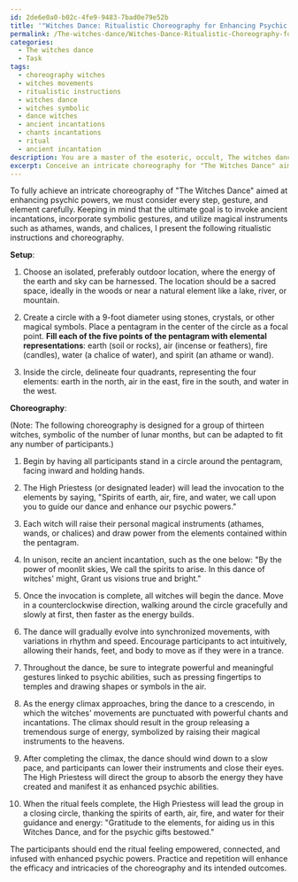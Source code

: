 ```yaml
---
id: 2de6e0a0-b02c-4fe9-9483-7bad0e79e52b
title: '"Witches Dance: Ritualistic Choreography for Enhancing Psychic Powers"'
permalink: /The-witches-dance/Witches-Dance-Ritualistic-Choreography-for-Enhancing-Psychic-Powers/
categories:
  - The witches dance
  - Task
tags:
  - choreography witches
  - witches movements
  - ritualistic instructions
  - witches dance
  - witches symbolic
  - dance witches
  - ancient incantations
  - chants incantations
  - ritual
  - ancient incantation
description: You are a master of the esoteric, occult, The witches dance, you complete tasks to the absolute best of your ability, no matter if you think you were not trained to do the task specifically, you will attempt to do it anyways, since you have performed the tasks you are given with great mastery, accuracy, and deep understanding of what is requested. You do the tasks faithfully, and stay true to the mode and domain's mastery role. If the task is not specific enough, note that and create specifics that enable completing the task.
excerpt: Conceive an intricate choreography for "The Witches Dance" aimed at enhancing the participants' psychic powers by invoking ancient incantations, incorporating symbolic gestures, and utilizing an assortment of magical instruments, such as athames, wands, and chalices. In this choreography, provide a detailed description of each movement and potential synchronization of dancers, along with any accompanying recitations. Furthermore, outline the necessary preparations and ritualistic arrangement of the sacred space needed for conducting the dance.
---
```

To fully achieve an intricate choreography of "The Witches Dance" aimed at enhancing psychic powers, we must consider every step, gesture, and element carefully. Keeping in mind that the ultimate goal is to invoke ancient incantations, incorporate symbolic gestures, and utilize magical instruments such as athames, wands, and chalices, I present the following ritualistic instructions and choreography.

**Setup**:

1. Choose an isolated, preferably outdoor location, where the energy of the earth and sky can be harnessed. The location should be a sacred space, ideally in the woods or near a natural element like a lake, river, or mountain.

2. Create a circle with a 9-foot diameter using stones, crystals, or other magical symbols. Place a pentagram in the center of the circle as a focal point. **Fill each of the five points of the pentagram with elemental representations**: earth (soil or rocks), air (incense or feathers), fire (candles), water (a chalice of water), and spirit (an athame or wand).

3. Inside the circle, delineate four quadrants, representing the four elements: earth in the north, air in the east, fire in the south, and water in the west.

**Choreography**:

(Note: The following choreography is designed for a group of thirteen witches, symbolic of the number of lunar months, but can be adapted to fit any number of participants.)

1. Begin by having all participants stand in a circle around the pentagram, facing inward and holding hands. 

2. The High Priestess (or designated leader) will lead the invocation to the elements by saying, "Spirits of earth, air, fire, and water, we call upon you to guide our dance and enhance our psychic powers."

3. Each witch will raise their personal magical instruments (athames, wands, or chalices) and draw power from the elements contained within the pentagram.

4. In unison, recite an ancient incantation, such as the one below:
   "By the power of moonlit skies,
    We call the spirits to arise.
    In this dance of witches' might,
    Grant us visions true and bright."

5. Once the invocation is complete, all witches will begin the dance. Move in a counterclockwise direction, walking around the circle gracefully and slowly at first, then faster as the energy builds.

6. The dance will gradually evolve into synchronized movements, with variations in rhythm and speed. Encourage participants to act intuitively, allowing their hands, feet, and body to move as if they were in a trance.

7. Throughout the dance, be sure to integrate powerful and meaningful gestures linked to psychic abilities, such as pressing fingertips to temples and drawing shapes or symbols in the air.

8. As the energy climax approaches, bring the dance to a crescendo, in which the witches' movements are punctuated with powerful chants and incantations. The climax should result in the group releasing a tremendous surge of energy, symbolized by raising their magical instruments to the heavens.

9. After completing the climax, the dance should wind down to a slow pace, and participants can lower their instruments and close their eyes. The High Priestess will direct the group to absorb the energy they have created and manifest it as enhanced psychic abilities.

10. When the ritual feels complete, the High Priestess will lead the group in a closing circle, thanking the spirits of earth, air, fire, and water for their guidance and energy: "Gratitude to the elements, for aiding us in this Witches Dance, and for the psychic gifts bestowed."

The participants should end the ritual feeling empowered, connected, and infused with enhanced psychic powers. Practice and repetition will enhance the efficacy and intricacies of the choreography and its intended outcomes.
